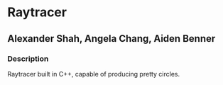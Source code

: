 
# Raytracer
## Alexander Shah, Angela Chang, Aiden Benner

### Description
Raytracer built in C++, capable of producing pretty circles.
